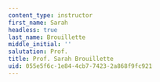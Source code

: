 ```yaml
---
content_type: instructor
first_name: Sarah
headless: true
last_name: Brouillette
middle_initial: ''
salutation: Prof.
title: Prof. Sarah Brouillette
uid: 055e5f6c-1e84-4cb7-7423-2a868f9fc921
---
```

